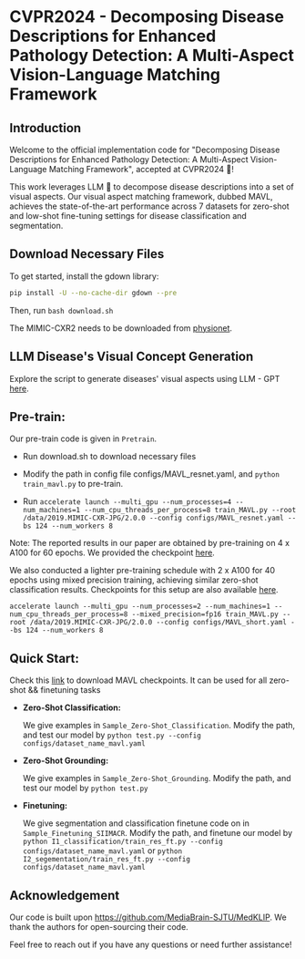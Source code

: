 # CVPR2024 - Decomposing Disease Descriptions for Enhanced Pathology Detection: A Multi-Aspect Vision-Language Matching Framework

## Introduction
Welcome to the official implementation code for "Decomposing Disease Descriptions for Enhanced Pathology Detection: A Multi-Aspect Vision-Language Matching Framework", accepted at CVPR2024 🎉!

This work leverages LLM 🤖 to decompose disease descriptions into a set of visual aspects. Our visual aspect matching framework, dubbed MAVL, achieves the state-of-the-art performance across 7 datasets for zero-shot and low-shot fine-tuning settings for disease classification and segmentation.

<!-- [**Paper Web**](https://chaoyi-wu.github.io/MedKLIP/) 

[**Arxiv Version**](https://arxiv.org/abs/2301.02228) -->

## Download Necessary Files
To get started, install the gdown library:
```bash
pip install -U --no-cache-dir gdown --pre
```

Then, run ```bash download.sh```

The MIMIC-CXR2 needs to be downloaded from [physionet](https://physionet.org/content/mimic-cxr-jpg/2.0.0/).

## LLM Disease's Visual Concept Generation

Explore the script to generate diseases' visual aspects using LLM - GPT [here](Pretrain/concept_gen/concept_init.ipynb).

## Pre-train:

Our pre-train code is given in ```Pretrain```. 
* Run download.sh to download necessary files
* Modify the path in config file configs/MAVL_resnet.yaml, and ```python train_mavl.py``` to pre-train.

* Run `accelerate launch --multi_gpu --num_processes=4 --num_machines=1 --num_cpu_threads_per_process=8 train_MAVL.py --root /data/2019.MIMIC-CXR-JPG/2.0.0 --config configs/MAVL_resnet.yaml --bs 124 --num_workers 8`

Note: The reported results in our paper are obtained by pre-training on 4 x A100 for 60 epochs. We provided the checkpoint [here](Pretrain/data_file/DATA_Prepare.md).

We also conducted a lighter pre-training schedule with 2 x A100 for 40 epochs using mixed precision training, achieving similar zero-shot classification results. Checkpoints for this setup are also available [here](Pretrain/data_file/DATA_Prepare.md).

```
accelerate launch --multi_gpu --num_processes=2 --num_machines=1 --num_cpu_threads_per_process=8 --mixed_precision=fp16 train_MAVL.py --root /data/2019.MIMIC-CXR-JPG/2.0.0 --config configs/MAVL_short.yaml --bs 124 --num_workers 8
```

## Quick Start:
Check this [link](Pretrain/data_file/DATA_Prepare.md) to download MAVL checkpoints. It can be used for all zero-shot && finetuning tasks 

* **Zero-Shot Classification:**
    
    We give examples in ```Sample_Zero-Shot_Classification```. Modify the path, and test our model by ```python test.py --config configs/dataset_name_mavl.yaml```
* **Zero-Shot Grounding:**
    
    We give examples in ```Sample_Zero-Shot_Grounding```. Modify the path, and test our model by ```python test.py```
* **Finetuning:**
    
    We give segmentation and classification finetune code on in ```Sample_Finetuning_SIIMACR```. Modify the path, and finetune our model by ```python I1_classification/train_res_ft.py --config configs/dataset_name_mavl.yaml``` or ```python I2_segementation/train_res_ft.py --config configs/dataset_name_mavl.yaml```


## Acknowledgement
Our code is built upon https://github.com/MediaBrain-SJTU/MedKLIP. We thank the authors for open-sourcing their code.

Feel free to reach out if you have any questions or need further assistance!